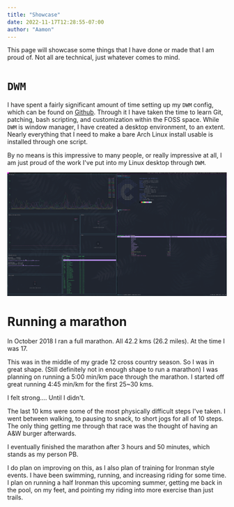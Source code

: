 ```yaml
---
title: "Showcase"
date: 2022-11-17T12:28:55-07:00
author: "Aamon"
---
```


This page will showcase some things that I have done or made that I am proud of.
Not all are technical, just whatever comes to mind.

# `DWM`

I have spent a fairly significant amount of time setting up my `DWM` config, which can be found on [Github](http://github.aamon.xyz).
Through it I have taken the time to learn Git, patching, bash scripting, and customization within the FOSS space.
While `DWM` is window manager, I have created a desktop environment, to an extent.
Nearly everything that I need to make a bare Arch Linux install usable is installed through one script.

By no means is this impressive to many people, or really impressive at all, I am just proud of the work I've put into my Linux desktop through `DWM`.

![`DWM` screenshot](https://raw.githubusercontent.com/Aamon-Magnusson/AamonDwm/master/GeneralView.png)

# Running a marathon

In October 2018 I ran a full marathon.
All 42.2 kms (26.2 miles).
At the time I was 17.

This was in the middle of my grade 12 cross country season.
So I was in great shape.
(Still definitely not in enough shape to run a marathon)
I was planning on running a 5:00 min/km pace through the marathon.
I started off great running 4:45 min/km for the first 25~30 kms.

I felt strong....
Until I didn't.

The last 10 kms were some of the most physically difficult steps I've taken.
I went between walking, to pausing to snack, to short jogs for all of 10 steps.
The only thing getting me through that race was the thought of having an A&W burger afterwards.

I eventually finished the marathon after 3 hours and 50 minutes, which stands as my person PB.

I do plan on improving on this, as I also plan of training for Ironman style events.
I have been swimming, running, and increasing riding for some time.
I plan on running a half Ironman this upcoming summer, getting me back in the pool, on my feet, and pointing my riding into more exercise than just trails.
